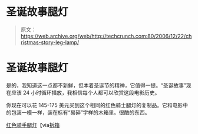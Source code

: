 # 圣诞故事腿灯

> 原文：<https://web.archive.org/web/http://techcrunch.com:80/2006/12/22/christmas-story-leg-lamp/>

# 圣诞故事腿灯

是的，我知道这一点都不新鲜，但本着圣诞节的精神，它值得一提。“圣诞故事”现在应该 24 小时循环播放，我相信每个人都可以欣赏这段电影历史。

你现在可以花 145-175 美元买到这个相同的红色骑士腿灯的复制品。它和电影中的包装一模一样，装在标有“易碎”字样的木箱里。很酷的东西。

[红色骑手腿灯](https://web.archive.org/web/20130627200122/https://www.redriderleglamps.com/)【via[拆箱](https://web.archive.org/web/20130627200122/http://www.uncrate.com/men/home/lighting/a-christmas-story-leg-lamp-007688.php)